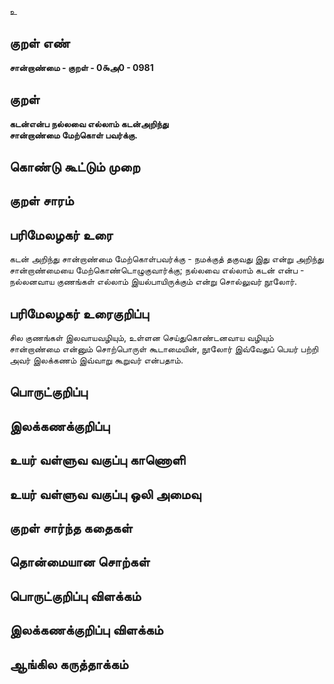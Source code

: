 உ

## குறள் எண் 

**சான்றாண்மை - குறள் - 0௯அ0 - 0981**

## குறள் 

**கடன்என்ப நல்லவை எல்லாம் கடன்அறிந்து  
சான்றாண்மை மேற்கொள் பவர்க்கு.** 

## கொண்டு கூட்டும் முறை


## குறள் சாரம் 


## பரிமேலழகர் உரை

கடன் அறிந்து சான்றாண்மை மேற்கொள்பவர்க்கு - நமக்குத் தகுவது இது என்று அறிந்து சான்றாண்மையை மேற்கொண்டொழுகுவார்க்கு; நல்லவை எல்லாம் கடன் என்ப - நல்லனவாய குணங்கள் எல்லாம் இயல்பாயிருக்கும் என்று சொல்லுவர் நூலோர்.

## பரிமேலழகர் உரைகுறிப்பு   

சில குணங்கள் இலவாயவழியும், உள்ளன செய்துகொண்டனவாய வழியும் சான்றாண்மை என்னும் சொற்பொருள் கூடாமையின், நூலோர் இவ்வேதுப் பெயர் பற்றி அவர் இலக்கணம் இவ்வாறு கூறுவர் என்பதாம்.

## பொருட்குறிப்பு 


## இலக்கணக்குறிப்பு  


## உயர் வள்ளுவ வகுப்பு காணொளி


## உயர் வள்ளுவ வகுப்பு ஒலி அமைவு 

 
## குறள் சார்ந்த கதைகள் 


## தொன்மையான சொற்கள்


## பொருட்குறிப்பு விளக்கம்


## இலக்கணக்குறிப்பு விளக்கம்


## ஆங்கில கருத்தாக்கம் 


